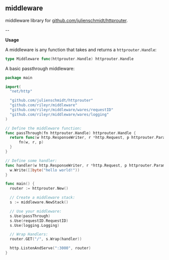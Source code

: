 ## middleware

middleware library for [github.com/julienschmidt/httprouter](https://www.github.com/julienschmidt/httprouter).

--

**Usage**

A middleware is any function that takes and returns a `httprouter.Handle`:

```go
type Middleware func(httprouter.Handle) httprouter.Handle
```

A basic passthrough middleware:

```go
package main

import(
  "net/http"

  "github.com/julienschmidt/httprouter"
  "github.com/rileyr/middleware"
  "github.com/rileyr/middleware/wares/requestID"
  "github.com/rileyr/middleware/wares/logging"
)

// Define the middleware function:
func passThrough(fn httprouter.Handle) httprouter.Handle {
  return func(w http.ResponseWriter, r *http.Request, p httprouter.Params) {
      fn(w, r, p)
  }
}

// Define some handler:
func handler(w http.ResponseWriter, r *http.Request, p httprouter.Params) {
  w.Write([]byte("hello world!"))
}

func main() {
  router := httprouter.New()

  // Create a middleware stack:
  s := middleware.NewStack()

  // Use your middleware:
  s.Use(passThrough)
  s.Use(requestID.RequestID)
  s.Use(logging.Logging)

  // Wrap Handlers:
  router.GET("/", s.Wrap(handler))

  http.ListenAndServe(":3000", router)
}
```
